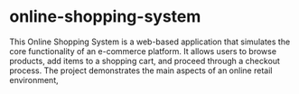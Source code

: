 # online-shopping-system
This Online Shopping System is a web-based application that simulates the core functionality of an e-commerce platform. It allows users to browse products, add items to a shopping cart, and proceed through a checkout process. The project demonstrates the main aspects of an online retail environment,
